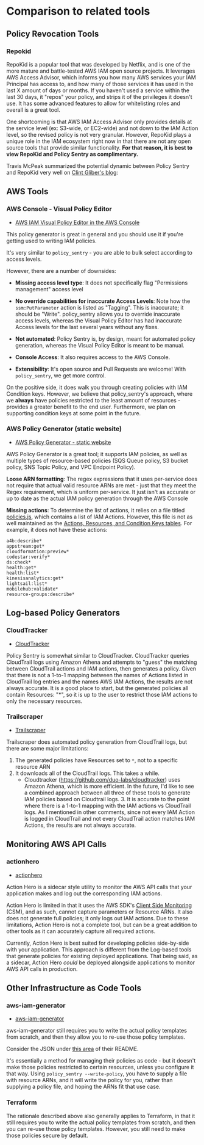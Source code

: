 Comparison to related tools
===========================

Policy Revocation Tools
-----------------------

### Repokid

RepoKid is a popular tool that was developed by Netflix, and is one of
the more mature and battle-tested AWS IAM open source projects. It
leverages AWS Access Advisor, which informs you how many AWS services
your IAM Principal has access to, and how many of those services it has
used in the last X amount of days or months. If you haven't used a
service within the last 30 days, it "repos" your policy, and strips it
of the privileges it doesn't use. It has some advanced features to
allow for whitelisting roles and overall is a great tool.

One shortcoming is that AWS IAM Access Advisor only provides details at
the service level (ex: S3-wide, or EC2-wide) and not down to the IAM
Action level, so the revised policy is not very granular. However,
RepoKid plays a unique role in the IAM ecosystem right now in that there
are not any open source tools that provide similar functionality. **For
that reason, it is best to view RepoKid and Policy Sentry as
complimentary.**

Travis McPeak summarized the potential dynamic between Policy Sentry and
RepoKid very well on [Clint Gliber's
blog](https://programanalys.is/blog/tldr-sec-010-cloudflare-on-security-iam-least-priv-xss-in-firefox-ui/#policy_sentry---iam-least-privilege-policy-generator):

AWS Tools
---------

### AWS Console - Visual Policy Editor

-   [AWS IAM Visual Policy Editor in the AWS
    Console](https://docs.aws.amazon.com/IAM/latest/UserGuide/access_policies_create.html#access_policies_create-start)

This policy generator is great in general and you should use it if
you're getting used to writing IAM policies.

It's very similar to `policy_sentry` - you are able to bulk select
according to access levels.

However, there are a number of downsides:

-   **Missing access level type**: It does not specifically flag
    "Permissions management" access level
-   **No override capabilities for inaccurate Access Levels**: Note how
    the `ssm:PutParameter` action is listed as "Tagging". This is
    inaccurate; it should be "Write". policy_sentry allows you to
    override inaccurate access levels, whereas the Visual Policy Editor
    has had inaccurate Access levels for the last several years without
    any fixes.

-   **Not automated**: Policy Sentry is, by design, meant for automated
    policy generation, whereas the Visual Policy Editor is meant to be
    manual.
-   **Console Access**: It also requires access to the AWS Console.
-   **Extensibility**: It's open source and Pull Requests are welcome!
    With `policy_sentry`, we get more control.

On the positive side, it does walk you through creating policies with
IAM Condition keys. However, we believe that policy_sentry's approach,
where we **always** have policies restricted to the least amount of
resources - provides a greater benefit to the end user. Furthermore, we
plan on supporting condition keys at some point in the future.

### AWS Policy Generator (static website)

-   [AWS Policy Generator - static
    website](https://awspolicygen.s3.amazonaws.com/policygen.html)

AWS Policy Generator is a great tool; it supports IAM policies, as well
as multiple types of resource-based policies (SQS Queue policy, S3
bucket policy, SNS Topic Policy, and VPC Endpoint Policy).

**Loose ARN formatting**: The regex expressions that it uses per-service
does not require that actual valid resource ARNs are met - just that
they meet the Regex requirement, which is uniform per-service. It just
isn't as accurate or up to date as the actual IAM policy generation
through the AWS Console

**Missing actions**: To determine the list of actions, it relies on a
file titled
[policies.js](https://awspolicygen.s3.amazonaws.com/js/policies.js),
which contains a list of IAM Actions. However, this file is not as well
maintained as the [Actions, Resources, and Condition Keys
tables](https://docs.aws.amazon.com/IAM/latest/UserGuide/reference_policies_actions-resources-contextkeys.html).
For example, it does not have these actions:

```text
a4b:describe*
appstream:get*
cloudformation:preview*
codestar:verify*
ds:check*
health:get*
health:list*
kinesisanalytics:get*
lightsail:list*
mobilehub:validate*
resource-groups:describe*
```

Log-based Policy Generators
---------------------------

### CloudTracker

-   [CloudTracker](https://github.com/duo-labs/cloudtracker)

Policy Sentry is somewhat similar to CloudTracker. CloudTracker queries
CloudTrail logs using Amazon Athena and attempts to "guess" the matching
between CloudTrail actions and IAM actions, then generates a policy.
Given that there is not a 1-to-1 mapping between the names of Actions
listed in CloudTrail log entries and the names AWS IAM Actions, the
results are not always accurate. It is a good place to start, but the
generated policies all contain Resources: "*", so it is up to the
user to restrict those IAM actions to only the necessary resources.

### Trailscraper

-   [Trailscraper](https://github.com/flosell/trailscraper/)

Trailscraper does automated policy generation from CloudTrail logs, but
there are some major limitations:

1.  The generated policies have Resources set to `*`, not
    to a specific resource ARN
2.  It downloads all of the CloudTrail logs. This takes a while.
    -   Cloudtracker (<https://github.com/duo-labs/cloudtracker>) uses
        Amazon Athena, which is more efficient. In the future, I'd like
        to see a combined approach between all three of these tools to
        generate IAM policies based on Cloudtrail logs. 3. It is
        accurate to the point where there is a 1-to-1 mapping with the
        IAM actions vs CloudTrail logs. As I mentioned in other
        comments, since not every IAM Action is logged in CloudTrail and
        not every CloudTrail action matches IAM Actions, the results are
        not always accurate.

Monitoring AWS API Calls
------------------------

### actionhero

-   [actionhero](https://github.com/princespaghetti/actionhero)

Action Hero is a sidecar style utility to monitor the AWS API calls that your
application makes and log out the corresponding IAM actions.

Action Hero is limited in that it uses the AWS SDK's [Client Side
Monitoring](https://docs.aws.amazon.com/sdk-for-go/api/aws/csm/) (CSM), and as
such, cannot capture parameters or Resource ARNs. It also does not generate
full policies; it only logs out IAM actions. Due to these limitations,
Action Hero is not a complete tool, but can be a great addition to other tools
as it can accurately capture all required actions.

Currently, Action Hero is best suited for developing policies side-by-side with
your application. This approach is different from the Log-based tools that
generate policies for existing deployed applications. That being said, as a
sidecar, Action Hero _could_ be deployed alongside applications to monitor AWS
API calls in production.

Other Infrastructure as Code Tools
----------------------------------

### aws-iam-generator

-   [aws-iam-generator](https://github.com/awslabs/aws-iam-generator)

aws-iam-generator still requires you to write the actual policy
templates from scratch, and then they allow you to re-use those policy
templates.

Consider the JSON under [this
area](https://github.com/awslabs/aws-iam-generator#managed-policies-derived-from-a-jinja2-template)
of their README.

It's essentially a method for managing their policies as code - but it
doesn't make those policies restricted to certain resources, unless you
configure it that way. Using `policy_sentry --write-policy`, you have to
supply a file with resource ARNs, and it will write the policy for you,
rather than supplying a policy file, and hoping the ARNs fit that use
case.

### Terraform

The rationale described above also generally applies to Terraform, in
that it still requires you to write the actual policy templates from
scratch, and then you can re-use those policy templates. However, you
still need to make those policies secure by default.
